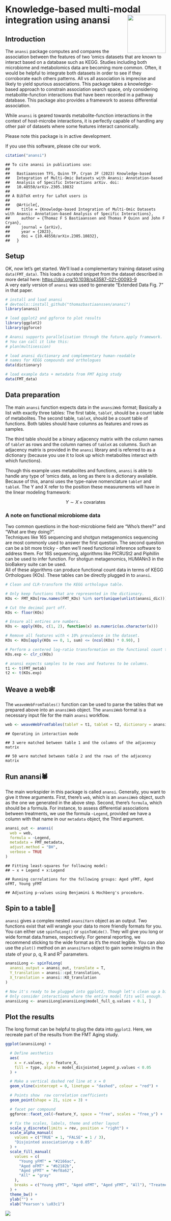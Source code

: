 <p align="justify">
<!-- README.md is generated from README.Rmd. Please edit that file -->

# Knowledge-based multi-modal integration using anansi <img src="inst/assets/anansi_hex.png" align="right" width="120" />

## Introduction

The `anansi` package computes and compares the association between the
features of two ’omics datasets that are known to interact based on a
database such as KEGG. Studies including both microbiome and
metabolomics data are becoming more common. Often, it would be helpful
to integrate both datasets in order to see if they corroborate each
others patterns. All vs all association is imprecise and likely to yield
spurious associations. This package takes a knowledge-based approach to
constrain association search space, only considering metabolite-function
interactions that have been recorded in a pathway database. This package
also provides a framework to assess differential association.

While `anansi` is geared towards metabolite-function interactions in the
context of host-microbe interactions, it is perfectly capable of
handling any other pair of datasets where some features interact
canonically.

Please note this package is in active development.

If you use this software, please cite our work.

``` r
citation("anansi")
```

    ## To cite anansi in publications use:
    ## 
    ##   Bastiaanssen TFS, Quinn TP, Cryan JF (2023) Knowledge-based
    ##   Integration of Multi-Omic Datasets with Anansi: Annotation-based
    ##   Analysis of Specific Interactions arXiv. doi:
    ##   10.48550/arXiv.2305.10832
    ## 
    ## A BibTeX entry for LaTeX users is
    ## 
    ##   @Article{,
    ##     title = {Knowledge-based Integration of Multi-Omic Datasets with Anansi: Annotation-based Analysis of Specific Interactions},
    ##     author = {Thomaz F S Bastiaanssen and Thomas P Quinn and John F Cryan},
    ##     journal = {arXiv},
    ##     year = {2023},
    ##     doi = {10.48550/arXiv.2305.10832},
    ##   }

## Setup

OK, now let’s get started. We’ll load a complementary training dataset
using `data(FMT_data)`. This loads a curated snippet from the dataset
described in more detail here:
<https://doi.org/10.1038/s43587-021-00093-9>  
A very early version of `anansi` was used to generate “Extended Data
Fig. 7” in that paper.

``` r
# install and load anansi
# devtools::install_github("thomazbastiaanssen/anansi")
library(anansi)

# load ggplot2 and ggforce to plot results
library(ggplot2)
library(ggforce)

# Anansi supports parallelisation through the future.apply framework. 
# You can call it like this:
# plan(multisession)

# load anansi dictionary and complementary human-readable 
# names for KEGG compounds and orthologues
data(dictionary)

# load example data + metadata from FMT Aging study
data(FMT_data)
```

## Data preparation

The main `anansi` function expects data in the `anansiWeb` format;
Basically a list with exactly three tables: The first table, `tableY`,
should be a count table of metabolites. The second table, `tableX`,
should be a count table of functions. Both tables should have columns as
features and rows as samples.

The third table should be a binary adjacency matrix with the column
names of `tableY` as rows and the column names of `tableX` as columns.
Such an adjacency matrix is provided in the `anansi` library and is
referred to as a dictionary (because you use it to look up which
metabolites interact with which functions).

Though this example uses metabolites and functions, `anansi` is able to
handle any type of ’omics data, as long as there is a dictionary
available. Because of this, anansi uses the type-naive nomenclature
`tableY` and `tableX`. The Y and X refer to the position these
measurements will have in the linear modeling framework:

$$Y \sim X \times {\text{covariates}}$$

### A note on functional microbiome data

Two common questions in the host-microbiome field are “Who’s there?” and
“What are they doing?”.  
Techniques like 16S sequencing and shotgun metagenomics sequencing are
most commonly used to answer the first question. The second question can
be a bit more tricky - often we’ll need functional inference software to
address them. For 16S sequencing, algorithms like PICRUSt2 and Piphillin
can be used to infer function. For shotgun metagenomics, HUMANn3 in the
bioBakery suite can be used.  
All of these algorithms can produce functional count data in terms of
KEGG Orthologues (KOs). These tables can be directly plugged in to
`anansi`.

``` r
# Clean and CLR-transform the KEGG orthologue table.

# Only keep functions that are represented in the dictionary.
KOs <- FMT_KOs[row.names(FMT_KOs) %in% sort(unique(unlist(anansi_dic))), ]

# Cut the decimal part off.
KOs <- floor(KOs)

# Ensure all entires are numbers.
KOs <- apply(KOs, c(1, 2), function(x) as.numeric(as.character(x)))

# Remove all features with < 10% prevalence in the dataset.
KOs <- KOs[apply(KOs == 0, 1, sum) <= (ncol(KOs) * 0.90), ]

# Perform a centered log-ratio transformation on the functional count table.
KOs.exp <- clr_c(KOs)

# anansi expects samples to be rows and features to be columns.
t1 <- t(FMT_metab)
t2 <- t(KOs.exp)
```

## Weave a web🕸️

The `weaveWebFromTables()` function can be used to parse the tables that
we prepared above into an `anansiWeb` object. The `anansiWeb` format is
a necessary input file for the main `anansi` workflow.

``` r
web <- weaveWebFromTables(tableY = t1, tableX = t2, dictionary = anansi_dic)
```

    ## Operating in interaction mode

    ## 3 were matched between table 1 and the columns of the adjacency matrix

    ## 50 were matched between table 2 and the rows of the adjacency matrix

## Run anansi🕷️

The main workspider in this package is called `anansi`. Generally, you
want to give it three arguments. First, there’s `web`, which is an
`anansiWeb` object, such as the one we generated in the above step.
Second, there’s `formula`, which should be a formula. For instance, to
assess differential associations between treatments, we use the formula
`~Legend`, provided we have a column with that name in our `metadata`
object, the Third argument.

``` r
anansi_out <- anansi(
  web = web,
  formula = ~Legend,
  metadata = FMT_metadata,
  adjust.method = "BH",
  verbose = TRUE
)
```

    ## Fitting least-squares for following model:
    ## ~ x + Legend + x:Legend

    ## Running correlations for the following groups: Aged yFMT, Aged oFMT, Young yFMT

    ## Adjusting p-values using Benjamini & Hochberg's procedure.

## Spin to a table📝

`anansi` gives a complex nested `anansiYarn` object as an output. Two
functions exist that will wrangle your data to more friendly formats for
you. You can either use `spinToLong()` or `spinToWide()`. They will give
you long or wide format data.frames, respectively. For general
reporting, we recommend sticking to the wide format as it’s the most
legible. You can also use the `plot()` method on an `anansiYarn` object
to gain some insights in the state of your p, q, R and R<sup>2</sup>
parameters.

``` r
anansiLong <- spinToLong(
  anansi_output = anansi_out, translate = T,
  Y_translation = anansi::cpd_translation,
  X_translation = anansi::KO_translation
)

# Now it's ready to be plugged into ggplot2, though let's clean up a bit more.
# Only consider interactions where the entire model fits well enough.
anansiLong <- anansiLong[anansiLong$model_full_q.values < 0.1, ]
```

## Plot the results

The long format can be helpful to plug the data into `ggplot2`. Here, we
recreate part of the results from the FMT Aging study.

``` r
ggplot(anansiLong) +

  # Define aesthetics
  aes(
    x = r.values, y = feature_X,
    fill = type, alpha = model_disjointed_Legend_p.values < 0.05
  ) +

  # Make a vertical dashed red line at x = 0
  geom_vline(xintercept = 0, linetype = "dashed", colour = "red") +

  # Points show  raw correlation coefficients
  geom_point(shape = 21, size = 3) +

  # facet per compound
  ggforce::facet_col(~feature_Y, space = "free", scales = "free_y") +

  # fix the scales, labels, theme and other layout
  scale_y_discrete(limits = rev, position = "right") +
  scale_alpha_manual(
    values = c("TRUE" = 1, "FALSE" = 1 / 3),
    "Disjointed association\np < 0.05"
  ) +
  scale_fill_manual(
    values = c(
      "Young yFMT" = "#2166ac",
      "Aged oFMT" = "#b2182b",
      "Aged yFMT" = "#ef8a62",
      "All" = "gray"
    ),
    breaks = c("Young yFMT", "Aged oFMT", "Aged yFMT", "All"), "Treatment"
  ) +
  theme_bw() +
  ylab("") +
  xlab("Pearson's \u03c1")
```

![](README_files/figure-gfm/plot_FMT-1.png)<!-- -->
</p>
